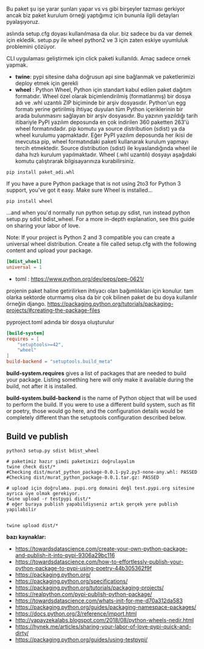 Bu paket şu işe yarar şunları yapar vs vs gibi birşeyler tazması gerkiyor ancak biz paket kurulum örneği yaptığımız için bununla ilgili detayları pyalaşıyoruz.


aslında setup.cfg doyası kullanılmasa  da olur. biz sadece bu da var demek için ekledik. setup.py ile wheel python2 ve 3 için  zaten eskiye uyumluluk problemini çözüyor.

CLI uygulaması geliştirmek için click paketi kullanıldı. Amaç sadece ornek yapmak.


- **twine**: pypi sitesine daha doğrusun api sine bağlanmak ve paketlerimizi deploy etmek için gerekli
- **wheel** : Python Wheel, Python için standart kabul edilen paket dağıtım formatıdır. Wheel özel olarak biçimlendirilmiş (formatlanmış) bir dosya adı ve .whl uzantılı ZIP biçiminde bir arşiv dosyasıdır. Python'un egg formatı yerine getirilmiş ihtiyaç duyulan tüm Python içeriklerinin bir arada bulunmasını sağlayan bir arşiv dosyasıdır. Bu yazının yazıldığı tarih itibariyle PyPI yazılım deposunda en çok indirilen 360 paketten 263'ü wheel formatındadır. pip komutu ya source distribution (sdist) ya da wheel kurulumu yapmaktadır. Eğer PyPI yazılım deposunda her ikisi de mevcutsa pip, wheel formatındaki paketi kullanarak kurulum yapmayı tercih etmektedir. Source distribution (sdist) ile kıyaslandığında wheel ile daha hızlı kurulum yapılmaktadır. Wheel (.whl uzantılı) dosyayı aşağıdaki komutu çalıştırarak bilgisayarınıza kurabilirsiniz.

```
pip install paket_adi.whl
```

If you have a pure Python package that is not using 2to3 for Python 3 support, you've got it easy. Make sure Wheel is installed…
```
pip install wheel
```
…and when you'd normally run python setup.py sdist, run instead python setup.py sdist bdist_wheel. For a more in-depth explanation, see this guide on sharing your labor of love.

Note: If your project is Python 2 and 3 compatible you can create a universal wheel distribution. Create a file called setup.cfg with the following content and upload your package.
```conf
[bdist_wheel]
universal = 1
```
- toml : https://www.python.org/dev/peps/pep-0621/

projenin paket haline getirilirken ihtiyacı olan bağımlılıkları için konulur. tam olarka sektorde oturmamış olsa da bir çok bilinen paket de bu doya kullanılır örneğin django. https://packaging.python.org/tutorials/packaging-projects/#creating-the-package-files

pyproject.toml adında bir dosya oluşturulur 

```toml
[build-system]
requires = [
    "setuptools>=42",
    "wheel"
]
build-backend = "setuptools.build_meta"
```
**build-system.requires** gives a list of packages that are needed to build your package. Listing something here will only make it available during the build, not after it is installed.

**build-system.build-backend** is the name of Python object that will be used to perform the build. If you were to use a different build system, such as flit or poetry, those would go here, and the configuration details would be completely different than the setuptools configuration described below.

## Build ve publish

```
python3 setup.py sdist bdist_wheel

# paketimiz hazır şimdi paketimizi doğrulayalım
twine check dist/*
#Checking dist/murat_python_package-0.0.1-py2.py3-none-any.whl: PASSED
#Checking dist/murat_python_package-0.0.1.tar.gz: PASSED

# upload için doğrulama. pupi.org domaini değl test.pypi.org sitesine ayrıca üye olmak gerekiyor.
twine upload -r testpypi dist/*
# eğer buraya publish yapabildiyseniz artık gerçek yere publish yapılabilir


twine upload dist/*
```


**bazı kaynaklar:**
- https://towardsdatascience.com/create-your-own-python-package-and-publish-it-into-pypi-9306a29bc116
- https://towardsdatascience.com/how-to-effortlessly-publish-your-python-package-to-pypi-using-poetry-44b305362f9f
- https://packaging.python.org/
- https://packaging.python.org/specifications/
- https://packaging.python.org/tutorials/packaging-projects/
- https://realpython.com/pypi-publish-python-package/
- https://towardsdatascience.com/whats-init-for-me-d70a312da583
- https://packaging.python.org/guides/packaging-namespace-packages/
- https://docs.python.org/3/reference/import.html
- http://yapayzekalabs.blogspot.com/2018/08/python-wheels-nedir.html
- https://hynek.me/articles/sharing-your-labor-of-love-pypi-quick-and-dirty/
- https://packaging.python.org/guides/using-testpypi/



